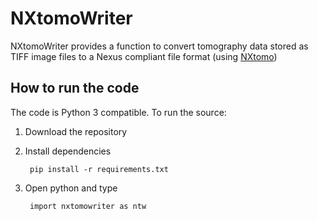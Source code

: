 NXtomoWriter
============
NXtomoWriter provides a function to convert tomography data stored as TIFF image files to a Nexus compliant file format 
(using [NXtomo](https://manual.nexusformat.org/classes/applications/NXtomo.html))
  
How to run the code
-------------------
The code is Python 3 compatible. To run the source: 

1. Download the repository

2. Install dependencies
        
        pip install -r requirements.txt

3. Open python and type

        import nxtomowriter as ntw